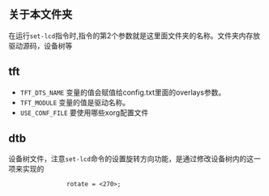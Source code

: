 
## 关于本文件夹
在运行`set-lcd`指令时,指令的第2个参数就是这里面文件夹的名称。文件夹内存放驱动源码，设备树等

## tft
- `TFT_DTS_NAME` 变量的值会赋值给config.txt里面的overlays参数。
- `TFT_MODULE` 变量的值是驱动名称。
- `USE_CONF_FILE` 要使用哪些xorg配置文件


## dtb
设备树文件，注意`set-lcd`命令的设置旋转方向功能，是通过修改设备树内的这一项来实现的
```
				rotate = <270>;
```